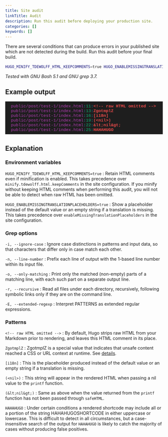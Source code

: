 ```yaml
---
title: Site audit
linkTitle: Audit
description: Run this audit before deploying your production site.
categories: []
keywords: []
---
```


There are several conditions that can produce errors in your published site which are not detected during the build. Run this audit before your final build.

```sh {copy=true}
HUGO_MINIFY_TDEWOLFF_HTML_KEEPCOMMENTS=true HUGO_ENABLEMISSINGTRANSLATIONPLACEHOLDERS=true hugo && grep -inorE "<\!-- raw HTML omitted -->|ZgotmplZ|\[i18n\]|\(<nil>\)|(&lt;nil&gt;)|hahahugo" public/
```

_Tested with GNU Bash 5.1 and GNU grep 3.7._

## Example output

![site audit terminal output](screen-capture.png)

## Explanation

### Environment variables

`HUGO_MINIFY_TDEWOLFF_HTML_KEEPCOMMENTS=true`
: Retain HTML comments even if minification is enabled. This takes precedence over `minify.tdewolff.html.keepComments` in the site configuration. If you minify without keeping HTML comments when performing this audit, you will not be able to detect when raw HTML has been omitted.

`HUGO_ENABLEMISSINGTRANSLATIONPLACEHOLDERS=true`
: Show a placeholder instead of the default value or an empty string if a translation is missing. This takes precedence over `enableMissingTranslationPlaceholders` in the site configuration.

### Grep options

`-i, --ignore-case`
: Ignore case distinctions in patterns and input data, so that characters that differ only in case match each other.

`-n, --line-number`
: Prefix each line of output with the 1-based line number within its input file.

`-o, --only-matching`
: Print only the matched (non-empty) parts of a matching line, with each such part on a separate output line.

`-r, --recursive`
: Read all files under each directory, recursively, following symbolic links only if they are on the command line.

`-E, --extended-regexp`
: Interpret PATTERNS as extended regular expressions.

### Patterns

`<!-- raw HTML omitted -->`
: By default, Hugo strips raw HTML from your Markdown prior to rendering, and leaves this HTML comment in its place.

`ZgotmplZ`
: ZgotmplZ is a special value that indicates that unsafe content reached a CSS or URL context at runtime. See&nbsp;[details][].

[details]: https://pkg.go.dev/html/template

`[i18n]`
: This is the placeholder produced instead of the default value or an empty string if a translation is missing.

`(<nil>)`
: This string will appear in the rendered HTML when passing a nil value to the `printf` function.

`(&lt;nil&gt;)`
: Same as above when the value returned from the `printf` function has not been passed through `safeHTML`.

`HAHAHUGO`
: Under certain conditions a rendered shortcode may include all or a portion of the string H&#xfeff;AHAHUGOSHORTCODE in either uppercase or lowercase. This is difficult to detect in all circumstances, but a case-insensitive search of the output for `HAHAHUGO` is likely to catch the majority of cases without producing false positives.
